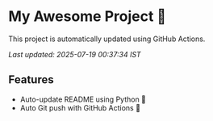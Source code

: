 # My Awesome Project 🚀

This project is automatically updated using GitHub Actions.

_Last updated: 2025-07-19 00:37:34 IST_

## Features
- Auto-update README using Python 🐍
- Auto Git push with GitHub Actions 🤖
